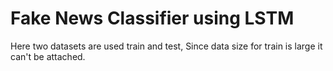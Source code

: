 # Fake News Classifier using LSTM
Here two datasets are used train and test, Since data size for train is large it can't be attached.
